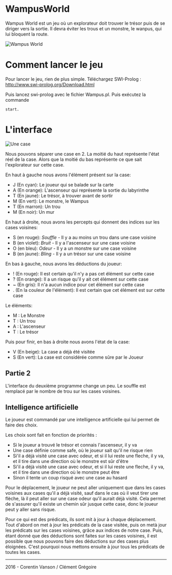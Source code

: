 

# WampusWorld

Wampus World est un jeu où un explorateur doit trouver le trésor puis de se diriger vers la sortie. 
Il devra éviter les trous et un monstre, le wanpus, qui lui bloquent la route.

![Wampus World](http://i.imgur.com/3Z2OYHY.png)

# Comment lancer le jeu

Pour lancer le jeu, rien de plus simple. 
Téléchargez SWI-Prolog : http://www.swi-prolog.org/Download.html

Puis lancez swi-prolog avec le fichier Wampus.pl.
Puis exécutez la commande 

    start.

# L'interface

![Une case](http://i.imgur.com/LVH0gSk.png?1)

Nous pouvons séparer une case en 2.
La moitié du haut représente l'état réel de la case.
Alors que la moitié du bas représente ce que sait l'explorateur sur cette case.

En haut à gauche nous avons l'élément présent sur la case:

 - J (En cyan): Le joueur qui se balade sur la carte
 - A (En orange): L'ascenseur qui représente la sortie du labyrinthe
 - T (En jaune): Le trésor, à trouver avant de sortir
 - M (En vert): Le monstre, le Wampus
 - T (En marron): Un trou
 - M (En noir): Un mur

En haut à droite, nous avons les percepts qui donnent des indices sur les cases voisines: 

 - S (en rouge): *Souffle* - Il y a au moins un trou dans une case voisine
 - B (en violet): *Bruit* - Il y a l'ascenseur sur une case voisine
 - O (en bleu): *Odeur* - Il y a un monstre sur une case voisine
 - B (en jaune): *Bling* - Il y a un trésor sur une case voisine

En bas à gauche, nous avons les déductions du joueur:

 - ! (En rouge): Il est certain qu'il n'y a pas cet élément sur cette case
 - ? (En orange): Il a un risque qu'il y ait cet élément sur cette case
 - ~ (En gris): Il n'a aucun indice pour cet élément sur cette case
 - . (En la couleur de l'élément): Il est certain que cet élément est sur cette case
 
Le éléments:
 
 - M : Le Monstre
 - T : Un trou
 - A : L'ascenseur
 -  T : Le trésor

Puis pour finir, en bas à droite nous avons l'état de la case:

 - V (En beige): La case a déjà été visitée
 - S (En vert): La case est considérée comme sûre par le Joueur

## Partie 2 ##

L'interface du deuxième programme change un peu. 
Le souffle est remplacé par le nombre de trou sur les cases voisines.

## Intelligence artificielle ##

Le joueur est commandé par une intelligence artificielle qui lui permet de faire des choix.

Les choix sont fait en fonction de priorités : 

 - Si le joueur a trouvé le trésor et connais l'ascenseur, il y va
 - Une case définie comme safe, où le joueur sait qu'il ne risque rien
 - Si'il a déjà visité une case avec odeur, et si il lui reste une fleche, il y va, et il tire dans une direction où le monstre est sûr d'être 
 - Si'il a déjà visité une case avec odeur, et si il lui reste une fleche, il y va, et il tire dans une direction où le monstre peut être 
 - Sinon il tente un coup risqué avec une case au hasard

Pour le déplacement, le joueur ne peut aller uniquement que dans les cases voisines aux cases qu'il a déjà visité, sauf dans le cas où il veut tirer une flèche, là il peut aller sur une case odeur qu'il aurait déjà visité.
Cela permet de s'assurer qu'il existe un chemin sûr jusque cette case, donc le joueur peut y aller sans risque.

Pour ce qui est des prédicats, ils sont mit à jour à chaque déplacement. 
Tout d'abord on met à jour les prédicats de la case visitée, puis on metà jour les prédicats sur les cases voisines, grâce aux indices de notre case.
Puis, étant donné que des déductions sont faites sur les cases voisines, il est possible que nous pouvons faire des déductions sur des cases plus éloignées.
C'est pourquoi nous mettons ensuite à jour tous les prédicats de toutes les cases.
 
------ 
2016 - Corentin Vanson / Clément Grégoire